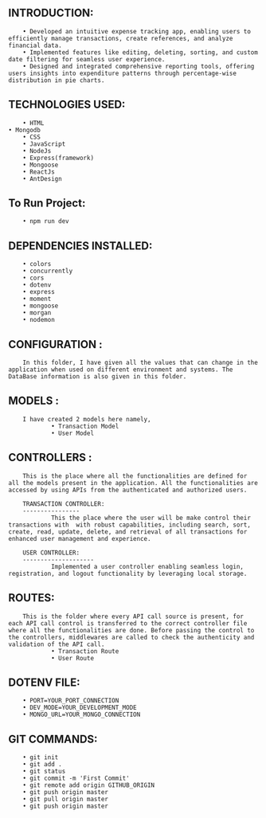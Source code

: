 INTRODUCTION:
-------------
        • Developed an intuitive expense tracking app, enabling users to efficiently manage transactions, create references, and analyze financial data.
        • Implemented features like editing, deleting, sorting, and custom date filtering for seamless user experience.
        • Designed and integrated comprehensive reporting tools, offering users insights into expenditure patterns through percentage-wise distribution in pie charts.

TECHNOLOGIES USED:
-------------------
        • HTML
	• Mongodb
        • CSS
        • JavaScript
        • NodeJs
        • Express(framework)
        • Mongoose
        • ReactJs
        • AntDesign
 

To Run Project:
-------------------
        • npm run dev


DEPENDENCIES INSTALLED:
------------------------
        • colors
        • concurrently
        • cors
        • dotenv
        • express
        • moment
        • mongoose
        • morgan
        • nodemon
        

CONFIGURATION : 
---------------
        In this folder, I have given all the values that can change in the application when used on different environment and systems. The DataBase information is also given in this folder.

MODELS :
--------
        I have created 2 models here namely, 
                • Transaction Model
                • User Model


CONTROLLERS : 
-------------
        This is the place where all the functionalities are defined for all the models present in the application. All the functionalities are accessed by using APIs from the authenticated and authorized users.

        TRANSACTION CONTROLLER:
        ----------------
                This the place where the user will be make control their transactions with  with robust capabilities, including search, sort, create, read, update, delete, and retrieval of all transactions for enhanced user management and experience.
    
        USER CONTROLLER:
        --------------------
                Implemented a user controller enabling seamless login, registration, and logout functionality by leveraging local storage.



ROUTES:
-------
        This is the folder where every API call source is present, for each API call control is transferred to the correct controller file where all the functionalities are done. Before passing the control to the controllers, middlewares are called to check the authenticity and validation of the API call.
                • Transaction Route
                • User Route


DOTENV FILE:
-------------------
        • PORT=YOUR_PORT_CONNECTION
        • DEV_MODE=YOUR_DEVELOPMENT_MODE
        • MONGO_URL=YOUR_MONGO_CONNECTION


GIT COMMANDS:
-------------------
        • git init
        • git add .  
        • git status
        • git commit -m 'First Commit'
        • git remote add origin GITHUB_ORIGIN
        • git push origin master
        • git pull origin master
        • git push origin master
